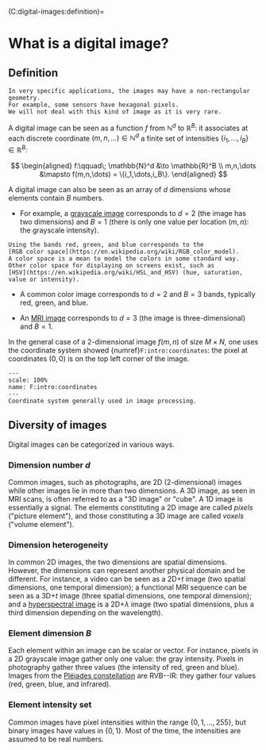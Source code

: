(C:digital-images:definition)=
# What is a digital image?

## Definition

```{margin}
In very specific applications, the images may have a non-rectangular geometry.
For example, some sensors have hexagonal pixels.
We will not deal with this kind of image as it is very rare.
```

A digital image can be seen as a function $f$ from $\mathbb{N}^d$ to $\mathbb{R}^B$:
it associates at each discrete coordinate $(m,\,n,\,\dots) \in \mathbb{N}^d$
a finite set of intensities $\{i_1,\dots,i_B\} \in \mathbb{R}^B$:


$$
\begin{aligned}
  f:\qquad\;
  \mathbb{N}^d &\to \mathbb{R}^B \\
  m,n,\dots    &\mapsto f(m,n,\dots) = \{i_1,\dots,i_B\}.
\end{aligned}
$$

A digital image can also be seen as an array of $d$ dimensions whose elements contain $B$ numbers.

* For example, a [grayscale image](https://en.wikipedia.org/wiki/Grayscale)
  corresponds to $d=2$ (the image has two dimensions) and $B=1$
  (there is only one value per location $(m,n)$: the grayscale intensity).

```{margin}
Using the bands red, green, and blue corresponds to the
[RGB color space](https://en.wikipedia.org/wiki/RGB_color_model).
A color space is a mean to model the colors in some standard way.
Other color space for displaying on screens exist, such as
[HSV](https://en.wikipedia.org/wiki/HSL_and_HSV) (hue, saturation, value or intensity).
```

<!-- cf support de CC "Image formation", slide 23 sur HLS -->

* A common color image corresponds to $d=2$ and $B=3$ bands,
  typically red, green, and blue.

* An [MRI image](https://en.wikipedia.org/wiki/Magnetic_resonance_imaging)
  corresponds to $d=3$ (the image is three-dimensional) and $B=1$.

In the general case of a 2-dimensional image $f(m,n)$ of size $M \times N$,
one uses the coordinate system showed {numref}`F:intro:coordinates`:
the pixel at coordinates $(0,0)$ is on the top left corner of the image.

```{figure} coordinates.png
---
scale: 100%
name: F:intro:coordinates
---
Coordinate system generally used in image processing.

```

## Diversity of images

Digital images can be categorized in various ways.

### Dimension number $d$

Common images, such as photographs, are 2D (2-dimensional) images while other images lie in more than two dimensions.
A 3D image, as seen in MRI scans, is often referred to as a "3D image" or "cube".
A 1D image is essentially a signal.
The elements constituting a 2D image are called _pixels_ ("picture element"),
and those constituting a 3D image are called _voxels_ ("volume element").

### Dimension heterogeneity

In common 2D images, the two dimensions are spatial dimensions.
However, the dimensions can represent another physical domain and be different.
For instance, a video can be seen as a 2D+$t$ image (two spatial dimensions, one temporal dimension);
a functional MRI sequence can be seen as a 3D+$t$ image (three spatial dimensions, one temporal dimension);
and a [hyperspectral image](https://en.wikipedia.org/wiki/Hyperspectral_imaging)
is a 2D+$\lambda$ image (two spatial dimensions, plus a third dimension depending on the wavelength).

### Element dimension $B$

Each element within an image can be scalar or vector.
For instance, pixels in a 2D grayscale image gather only one value: the gray intensity.
Pixels in photography gather three values (the intensity of red, green and blue).
Images from the [Pléiades constellation](https://en.wikipedia.org/wiki/Pleiades_(satellite)) are RVB--IR: they gather four values (red, green, blue, and infrared).

### Element intensity set

Common images have pixel intensities within the range $\{0,1,\dots,255\}$,
but binary images have values in $\{0,1\}$.
Most of the time, the intensities are assumed to be real numbers.